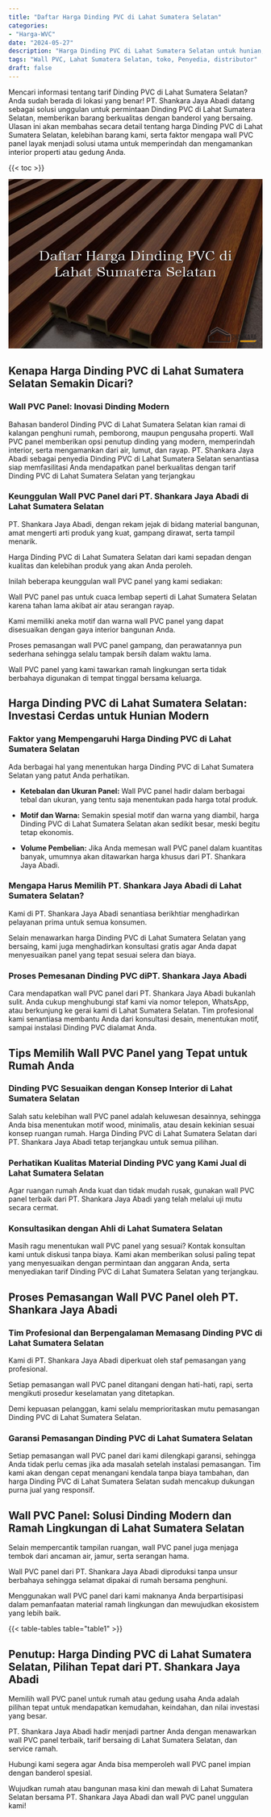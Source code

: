 ```yaml
---
title: "Daftar Harga Dinding PVC di Lahat Sumatera Selatan"
categories: 
- "Harga-WVC"
date: "2024-05-27"
description: "Harga Dinding PVC di Lahat Sumatera Selatan untuk hunian, perkantoran, dan ritel. Panel terbaik, pilihan motif, pilihan warna modern, beserta servis pemasangan ditangani oleh tenaga ahli ahli serta garansi resmi!|Layanan penyediaan Dinding PVC di Lahat Sumatera Selatan untuk kebutuhan hunian, office, maupun ritel, beserta material unggulan dan penempatan oleh tim profesional serta kepastian resmi.|Alternatif Dinding PVC di Lahat Sumatera Selatan yang terpercaya bagi tempat tinggal, kantor, serta toko, dengan panel terbaik dan pemasangan ditangani oleh tim berpengalaman dan jaminan resmi.|Penyediaan Dinding PVC di Lahat Sumatera Selatan untuk hunian, kantor, dan gerai, dengan produk unggulan dan instalasi oleh teknisi profesional, disertai dengan jaminan resmi.}"
tags: "Wall PVC, Lahat Sumatera Selatan, toko, Penyedia, distributor"
draft: false
---
```


Mencari informasi tentang tarif Dinding PVC di Lahat Sumatera Selatan? Anda sudah berada di lokasi yang benar! PT. Shankara Jaya Abadi datang sebagai solusi unggulan untuk permintaan Dinding PVC di Lahat Sumatera Selatan, memberikan barang berkualitas dengan banderol yang bersaing. Ulasan ini akan membahas secara detail tentang harga Dinding PVC di Lahat Sumatera Selatan, kelebihan barang kami, serta faktor mengapa wall PVC panel layak menjadi solusi utama untuk memperindah dan mengamankan interior properti atau gedung Anda.

{{< toc >}}

![Daftar Harga Dinding PVC di Lahat Sumatera Selatan](/images/Harga-WVC/Daftar-Harga-Dinding-PVC-di-Lahat-Sumatera-Selatan.png)


## Kenapa Harga Dinding PVC di Lahat Sumatera Selatan Semakin Dicari?

### Wall PVC Panel: Inovasi Dinding Modern

Bahasan banderol Dinding PVC di Lahat Sumatera Selatan kian ramai di kalangan penghuni rumah, pemborong, maupun pengusaha properti. Wall PVC panel memberikan opsi penutup dinding yang modern, memperindah interior, serta mengamankan dari air, lumut, dan rayap. PT. Shankara Jaya Abadi sebagai penyedia Dinding PVC di Lahat Sumatera Selatan senantiasa siap memfasilitasi Anda mendapatkan panel berkualitas dengan tarif Dinding PVC di Lahat Sumatera Selatan yang terjangkau

### Keunggulan Wall PVC Panel dari PT. Shankara Jaya Abadi di Lahat Sumatera Selatan

PT. Shankara Jaya Abadi, dengan rekam jejak di bidang material bangunan, amat mengerti arti produk yang kuat, gampang dirawat, serta tampil menarik.

Harga Dinding PVC di Lahat Sumatera Selatan dari kami sepadan dengan kualitas dan kelebihan produk yang akan Anda peroleh.

Inilah beberapa keunggulan wall PVC panel yang kami sediakan:

Wall PVC panel pas untuk cuaca lembap seperti di Lahat Sumatera Selatan karena tahan lama akibat air atau serangan rayap.

Kami memiliki aneka motif dan warna wall PVC panel yang dapat disesuaikan dengan gaya interior bangunan Anda.

Proses pemasangan wall PVC panel gampang, dan perawatannya pun sederhana sehingga selalu tampak bersih dalam waktu lama.

Wall PVC panel yang kami tawarkan ramah lingkungan serta tidak berbahaya digunakan di tempat tinggal bersama keluarga.

## Harga Dinding PVC di Lahat Sumatera Selatan: Investasi Cerdas untuk Hunian Modern

### Faktor yang Mempengaruhi Harga Dinding PVC di Lahat Sumatera Selatan

Ada berbagai hal yang menentukan harga Dinding PVC di Lahat Sumatera Selatan yang patut Anda perhatikan.

- **Ketebalan dan Ukuran Panel:** Wall PVC panel hadir dalam berbagai tebal dan ukuran, yang tentu saja menentukan pada harga total produk.

- **Motif dan Warna:** Semakin spesial motif dan warna yang diambil, harga Dinding PVC di Lahat Sumatera Selatan akan sedikit besar, meski begitu tetap ekonomis.

- **Volume Pembelian:** Jika Anda memesan wall PVC panel dalam kuantitas banyak, umumnya akan ditawarkan harga khusus dari PT. Shankara Jaya Abadi.

### Mengapa Harus Memilih PT. Shankara Jaya Abadi di Lahat Sumatera Selatan?

Kami di PT. Shankara Jaya Abadi senantiasa berikhtiar menghadirkan pelayanan prima untuk semua konsumen.

Selain menawarkan harga Dinding PVC di Lahat Sumatera Selatan yang bersaing, kami juga menghadirkan konsultasi gratis agar Anda dapat menyesuaikan panel yang tepat sesuai selera dan biaya.

### Proses Pemesanan Dinding PVC diPT. Shankara Jaya Abadi

Cara mendapatkan wall PVC panel dari PT. Shankara Jaya Abadi bukanlah sulit. Anda cukup menghubungi staf kami via nomor telepon, WhatsApp, atau berkunjung ke gerai kami di Lahat Sumatera Selatan. Tim profesional kami senantiasa membantu Anda dari konsultasi desain, menentukan motif, sampai instalasi Dinding PVC dialamat Anda.

## Tips Memilih Wall PVC Panel yang Tepat untuk Rumah Anda

### Dinding PVC Sesuaikan dengan Konsep Interior di Lahat Sumatera Selatan

Salah satu kelebihan wall PVC panel adalah keluwesan desainnya, sehingga Anda bisa menentukan motif wood, minimalis, atau desain kekinian sesuai konsep ruangan rumah. Harga Dinding PVC di Lahat Sumatera Selatan dari PT. Shankara Jaya Abadi tetap terjangkau untuk semua pilihan.

### Perhatikan Kualitas Material Dinding PVC yang Kami Jual di Lahat Sumatera Selatan

Agar ruangan rumah Anda kuat dan tidak mudah rusak, gunakan wall PVC panel terbaik dari PT. Shankara Jaya Abadi yang telah melalui uji mutu secara cermat.

### Konsultasikan dengan Ahli di Lahat Sumatera Selatan

Masih ragu menentukan wall PVC panel yang sesuai? Kontak konsultan kami untuk diskusi tanpa biaya. Kami akan memberikan solusi paling tepat yang menyesuaikan dengan permintaan dan anggaran Anda, serta menyediakan tarif Dinding PVC di Lahat Sumatera Selatan yang terjangkau.

## Proses Pemasangan Wall PVC Panel oleh PT. Shankara Jaya Abadi

### Tim Profesional dan Berpengalaman Memasang Dinding PVC di Lahat Sumatera Selatan

Kami di PT. Shankara Jaya Abadi diperkuat oleh staf pemasangan yang profesional.

Setiap pemasangan wall PVC panel ditangani dengan hati-hati, rapi, serta mengikuti prosedur keselamatan yang ditetapkan.

Demi kepuasan pelanggan, kami selalu memprioritaskan mutu pemasangan Dinding PVC di Lahat Sumatera Selatan.

### Garansi Pemasangan Dinding PVC di Lahat Sumatera Selatan

Setiap pemasangan wall PVC panel dari kami dilengkapi garansi, sehingga Anda tidak perlu cemas jika ada masalah setelah instalasi pemasangan. Tim kami akan dengan cepat menangani kendala tanpa biaya tambahan, dan harga Dinding PVC di Lahat Sumatera Selatan sudah mencakup dukungan purna jual yang responsif.

## Wall PVC Panel: Solusi Dinding Modern dan Ramah Lingkungan di Lahat Sumatera Selatan

Selain mempercantik tampilan ruangan, wall PVC panel juga menjaga tembok dari ancaman air, jamur, serta serangan hama.

Wall PVC panel dari PT. Shankara Jaya Abadi diproduksi tanpa unsur berbahaya sehingga selamat dipakai di rumah bersama penghuni.

Menggunakan wall PVC panel dari kami maknanya Anda berpartisipasi dalam pemanfaatan material ramah lingkungan dan mewujudkan ekosistem yang lebih baik.

{{< table-tables table="table1" >}}

## Penutup: Harga Dinding PVC di Lahat Sumatera Selatan, Pilihan Tepat dari PT. Shankara Jaya Abadi

Memilih wall PVC panel untuk rumah atau gedung usaha Anda adalah pilihan tepat untuk mendapatkan kemudahan, keindahan, dan nilai investasi yang besar.

PT. Shankara Jaya Abadi hadir menjadi partner Anda dengan menawarkan wall PVC panel terbaik, tarif bersaing di Lahat Sumatera Selatan, dan service ramah.

Hubungi kami segera agar Anda bisa memperoleh wall PVC panel impian dengan banderol spesial.

Wujudkan rumah atau bangunan masa kini dan mewah di Lahat Sumatera Selatan bersama PT. Shankara Jaya Abadi dan wall PVC panel unggulan kami!